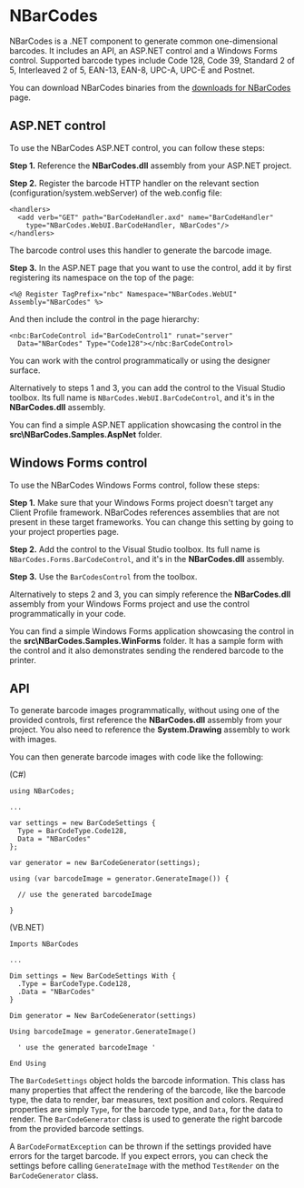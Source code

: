 # NBarCodes #

NBarCodes is a .NET component to generate common one-dimensional barcodes. It includes an API, an ASP.NET control and a Windows Forms control. Supported barcode types include Code 128, Code 39, Standard 2 of 5, Interleaved 2 of 5, EAN-13, EAN-8, UPC-A, UPC-E and Postnet.

You can download NBarCodes binaries from the [downloads for NBarCodes](https://drive.google.com/folderview?id=0B2dK1wJbajMyVHhPUDJQVWtNanM&usp=sharing#list) page.

## ASP.NET control ##

To use the NBarCodes ASP.NET control, you can follow these steps:

**Step 1.** Reference the **NBarCodes.dll** assembly from your ASP.NET project.

**Step 2.** Register the barcode HTTP handler on the relevant section (configuration/system.webServer) of the web.config file:

```
<handlers>
  <add verb="GET" path="BarCodeHandler.axd" name="BarCodeHandler"
    type="NBarCodes.WebUI.BarCodeHandler, NBarCodes"/>
</handlers>
```

The barcode control uses this handler to generate the barcode image.

**Step 3.** In the ASP.NET page that you want to use the control, add it by first registering its namespace on the top of the page:

```
<%@ Register TagPrefix="nbc" Namespace="NBarCodes.WebUI" Assembly="NBarCodes" %>
```

And then include the control in the page hierarchy:

```
<nbc:BarCodeControl id="BarCodeControl1" runat="server" 
  Data="NBarCodes" Type="Code128"></nbc:BarCodeControl>
```

You can work with the control programmatically or using the designer surface.

Alternatively to steps 1 and 3, you can add the control to the Visual Studio toolbox. Its full name is `NBarCodes.WebUI.BarCodeControl`, and it's in the **NBarCodes.dll** assembly.

You can find a simple ASP.NET application showcasing the control in the **src\NBarCodes.Samples.AspNet** folder.

## Windows Forms control ##

To use the NBarCodes Windows Forms control, follow these steps:

**Step 1.** Make sure that your Windows Forms project doesn't target any Client Profile framework. NBarCodes references assemblies that are not present in these target frameworks. You can change this setting by going to your project properties page.

**Step 2.** Add the control to the Visual Studio toolbox. Its full name is `NBarCodes.Forms.BarCodeControl`, and it's in the **NBarCodes.dll** assembly.

**Step 3.** Use the `BarCodesControl` from the toolbox.

Alternatively to steps 2 and 3, you can simply reference the **NBarCodes.dll** assembly from your Windows Forms project and use the control programmatically in your code.

You can find a simple Windows Forms application showcasing the control in the **src\NBarCodes.Samples.WinForms** folder. It has a sample form with the control and it also demonstrates sending the rendered barcode to the printer.

## API ##

To generate barcode images programmatically, without using one of the provided controls, first reference the **NBarCodes.dll** assembly from your project. You also need to reference the **System.Drawing** assembly to work with images.

You can then generate barcode images with code like the following:

(C#)

```
using NBarCodes;

...

var settings = new BarCodeSettings { 
  Type = BarCodeType.Code128, 
  Data = "NBarCodes" 
};

var generator = new BarCodeGenerator(settings);

using (var barcodeImage = generator.GenerateImage()) {

  // use the generated barcodeImage

}
```

(VB.NET)

```
Imports NBarCodes

...

Dim settings = New BarCodeSettings With {
  .Type = BarCodeType.Code128,
  .Data = "NBarCodes"
}

Dim generator = New BarCodeGenerator(settings)

Using barcodeImage = generator.GenerateImage()

  ' use the generated barcodeImage '

End Using
```

The `BarCodeSettings` object holds the barcode information. This class has many properties that affect the rendering of the barcode, like the barcode type, the data to render, bar measures, text position and colors. Required properties are simply `Type`, for the barcode type, and `Data`, for the data to render. The `BarCodeGenerator` class is used to generate the right barcode from the provided barcode settings.

A `BarCodeFormatException` can be thrown if the settings provided have errors for the target barcode. If you expect errors, you can check the settings before calling `GenerateImage` with the method `TestRender` on the `BarCodeGenerator` class.